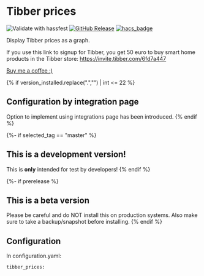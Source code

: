 # Tibber prices
![Validate with hassfest](https://github.com/Danielhiversen/home_assistant_tibber_prices/workflows/Validate%20with%20hassfest/badge.svg)
[![GitHub Release][releases-shield]][releases]
[![hacs_badge](https://img.shields.io/badge/HACS-Custom-orange.svg)](https://github.com/custom-components/hacs)

Display Tibber prices as a graph.

If you use this link to signup for Tibber, you get 50 euro to buy smart home products in the Tibber store: https://invite.tibber.com/6fd7a447

[Buy me a coffee :)](http://paypal.me/dahoiv)

{% if version_installed.replace(".","") | int <= 22  %}
## Configuration by integration page

Option to implement using integrations page has been introduced.
{% endif %}

{%- if selected_tag == "master" %}
## This is a development version!
This is **only** intended for test by developers!
{% endif %}

{%- if prerelease %}
## This is a beta version
Please be careful and do NOT install this on production systems. Also make sure to take a backup/snapshot before installing.
{% endif %}


## Configuration 

In configuration.yaml:

```
tibber_prices:
```


[releases]: https://github.com/Danielhiversen/home_assistant_tibber_prices/releases
[releases-shield]: https://img.shields.io/github/release/Danielhiversen/home_assistant_tibber_prices.svg?style=popout
[downloads-total-shield]: https://img.shields.io/github/downloads/Danielhiversen/home_assistant_tibber_prices/total
[hacs-shield]: https://img.shields.io/badge/HACS-Default-orange.svg
[hacs]: https://hacs.xyz/docs/default_repositories

